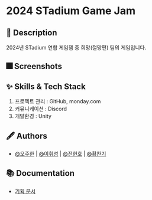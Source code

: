 # 2024 STadium Game Jam

## :pushpin: Description
2024년 STadium 연합 게임잼 중 희망(절망편) 팀의 게임입니다.

## :fireworks: Screenshots

## :sparkles: Skills & Tech Stack

1. 프로젝트 관리 : GitHub, monday.com
2. 커뮤니케이션 : Discord
3. 개발환경 : Unity


## :fountain_pen: Authors

- [@오주한](https://github.com/sumjingangcat) | [@이휘성](https://github.com/Djalnan88) | [@전현호](https://github.com/GamerNakTar) | [@황찬기](https://github.com/DevMizeKR)


## :books: Documentation

- [기획 문서](https://docs.google.com/document/d/1P-IYd2P-Njn2yxD-D3eAH834R74KXL0fOGVLLBrT3bk/edit?tab=t.0)

